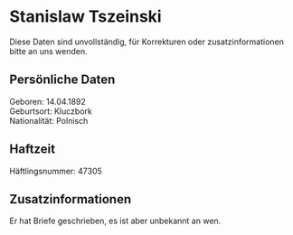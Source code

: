 # Stanislaw Tszeinski

Diese Daten sind unvollständig, für Korrekturen oder zusatzinformationen bitte an uns wenden.

## Persönliche Daten

Geboren: 14.04.1892 \
Geburtsort: Kluczbork \
Nationalität: Polnisch

## Haftzeit

Häftlingsnummer: 47305

## Zusatzinformationen

Er hat Briefe geschrieben, es ist aber unbekannt an wen.

